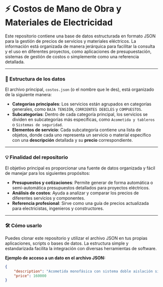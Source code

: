 # ⚡️ Costos de Mano de Obra y Materiales de Electricidad

Este repositorio contiene una base de datos estructurada en formato JSON para la gestión de precios de servicios y materiales eléctricos. La información está organizada de manera jerárquica para facilitar la consulta y el uso en diferentes proyectos, como aplicaciones de presupuestación, sistemas de gestión de costos o simplemente como una referencia detallada.

---

### 📂 Estructura de los datos

El archivo principal, `costos.json` (o el nombre que le des), está organizado de la siguiente manera:

* **Categorías principales**: Los servicios están agrupados en categorías generales, como `BAJA TENSIÓN`, `CORRIENTES DEBILES` y `COMPUESTOS`.
* **Subcategorías**: Dentro de cada categoría principal, los servicios se dividen en subcategorías más específicas, como `Acometida y tableros` o `Sistemas de seguridad`.
* **Elementos de servicio**: Cada subcategoría contiene una lista de objetos, donde cada uno representa un servicio o material específico con una **descripción** detallada y su **precio** correspondiente.

---

### 💡 Finalidad del repositorio

El objetivo principal es proporcionar una fuente de datos organizada y fácil de manejar para los siguientes propósitos:

* **Presupuestos y cotizaciones**: Permite generar de forma automática o semi-automática presupuestos detallados para proyectos eléctricos.
* **Análisis de costos**: Ayuda a analizar y comparar los precios de diferentes servicios y componentes.
* **Referencia profesional**: Sirve como una guía de precios actualizada para electricistas, ingenieros y constructores.

---

### 🛠️ Cómo usarlo

Puedes clonar este repositorio y utilizar el archivo JSON en tus propias aplicaciones, scripts o bases de datos. La estructura simple y estandarizada facilita la integración con diversas herramientas de software.

**Ejemplo de acceso a un dato en el archivo JSON:**

```json
{
    "description": "Acometida monofásica con sistema doble aislación sin jabalina",
    "price": 160000
}
